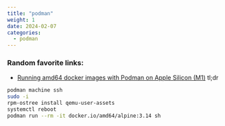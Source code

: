 ```yaml
---
title: "podman"
weight: 1
date: 2024-02-07
categories:
  - podman
---
```


### Random favorite links:

- [Running amd64 docker images with Podman on Apple Silicon (M1)](https://edofic.com/posts/2021-09-12-podman-m1-amd64/)
tl;dr
```bash
podman machine ssh
sudo -i
rpm-ostree install qemu-user-assets
systemctl reboot
podman run --rm -it docker.io/amd64/alpine:3.14 sh
```